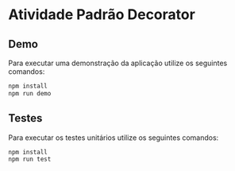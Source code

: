 # Atividade Padrão Decorator

## Demo

Para executar uma demonstração da aplicação utilize os seguintes comandos:

```bash
npm install
npm run demo
```

## Testes

Para executar os testes unitários utilize os seguintes comandos:

```bash
npm install
npm run test
```
